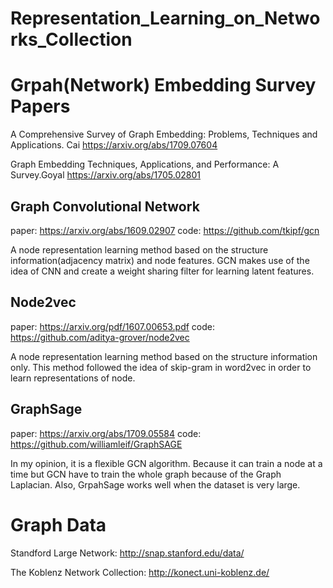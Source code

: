 # Representation_Learning_on_Networks_Collection

# Grpah(Network) Embedding Survey Papers

A Comprehensive Survey of Graph Embedding: Problems, Techniques and Applications. Cai  https://arxiv.org/abs/1709.07604

Graph Embedding Techniques, Applications, and Performance: A Survey.Goyal  https://arxiv.org/abs/1705.02801

## Graph Convolutional Network
paper: https://arxiv.org/abs/1609.02907
code: https://github.com/tkipf/gcn

A node representation learning method based on the structure information(adjacency matrix) and node features. GCN makes use of the idea of CNN
and create a weight sharing filter for learning latent features.

## Node2vec
paper: https://arxiv.org/pdf/1607.00653.pdf 
code: https://github.com/aditya-grover/node2vec

A node representation learning method based on the structure information only. This method followed the idea of skip-gram in word2vec
in order to learn representations of node.

## GraphSage
paper: https://arxiv.org/abs/1709.05584
code: https://github.com/williamleif/GraphSAGE

In my opinion, it is a flexible GCN algorithm. Because it can train a node at a time but GCN have to train the whole graph because of
the Graph Laplacian. Also, GrpahSage works well when the dataset is very large. 

# Graph Data
Standford Large Network: http://snap.stanford.edu/data/

The Koblenz Network Collection: http://konect.uni-koblenz.de/
